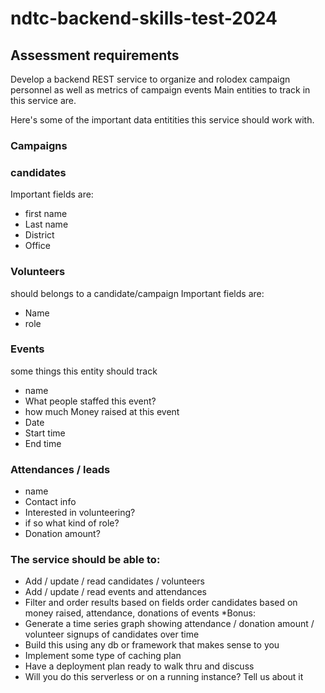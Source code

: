 # ndtc-backend-skills-test-2024

## Assessment requirements 

Develop a backend REST service to organize and rolodex campaign personnel as well as metrics of campaign events 
Main entities to track in this service are.


Here's some of the important data entitities this service should work with.

### Campaigns


  
### candidates
Important fields are:
*   first name
*   Last name
*   District
*   Office
  
### Volunteers
should belongs to a candidate/campaign
Important fields are: 
*   Name
*   role


### Events 
some things this entity should track  
* name
* What people staffed this event? 
* how much Money raised at this event
* Date
* Start time 
* End time


### Attendances / leads
* name 
* Contact info 
* Interested in volunteering?
* if so what kind of role?
* Donation amount?

### The service should be able to:
* Add / update / read candidates / volunteers
* Add / update / read events and attendances
* Filter and order results based on fields 
order candidates based on money raised, attendance, donations of events
*Bonus:
*  Generate a time series graph showing attendance / donation amount / volunteer signups of candidates over time
* Build this using any db or framework that makes sense to you
* Implement some type of caching plan 
* Have a deployment plan ready to walk thru and discuss
*   Will you do this serverless or on a running instance? Tell us about it
